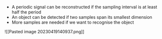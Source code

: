 - A periodic signal can be reconstructed if the sampling interval is at least half the period  
- An object can be detected if two samples span its smallest dimension  
- More samples are needed if we want to recognise the object

![[Pasted image 20230419140937.png]]

